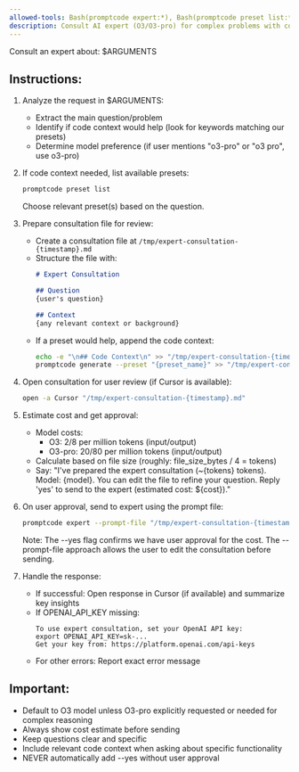 ```yaml
---
allowed-tools: Bash(promptcode expert:*), Bash(promptcode preset list:*), Bash(promptcode generate:*), Bash(open -a Cursor:*), Read(/tmp/expert-*:*), Write(/tmp/expert-consultation-*.md)
description: Consult AI expert (O3/O3-pro) for complex problems with code context
---
```


Consult an expert about: $ARGUMENTS

## Instructions:

1. Analyze the request in $ARGUMENTS:
   - Extract the main question/problem
   - Identify if code context would help (look for keywords matching our presets)
   - Determine model preference (if user mentions "o3-pro" or "o3 pro", use o3-pro)

2. If code context needed, list available presets:
   ```bash
   promptcode preset list
   ```
   Choose relevant preset(s) based on the question.

3. Prepare consultation file for review:
   - Create a consultation file at `/tmp/expert-consultation-{timestamp}.md`
   - Structure the file with:
     ```markdown
     # Expert Consultation
     
     ## Question
     {user's question}
     
     ## Context
     {any relevant context or background}
     ```
   - If a preset would help, append the code context:
     ```bash
     echo -e "\n## Code Context\n" >> "/tmp/expert-consultation-{timestamp}.md"
     promptcode generate --preset "{preset_name}" >> "/tmp/expert-consultation-{timestamp}.md"
     ```

4. Open consultation for user review (if Cursor is available):
   ```bash
   open -a Cursor "/tmp/expert-consultation-{timestamp}.md"
   ```
   
5. Estimate cost and get approval:
   - Model costs:
     - O3: $2/$8 per million tokens (input/output)
     - O3-pro: $20/$80 per million tokens (input/output)
   - Calculate based on file size (roughly: file_size_bytes / 4 = tokens)
   - Say: "I've prepared the expert consultation (~{tokens} tokens). Model: {model}. You can edit the file to refine your question. Reply 'yes' to send to the expert (estimated cost: ${cost})."

6. On user approval, send to expert using the prompt file:
   ```bash
   promptcode expert --prompt-file "/tmp/expert-consultation-{timestamp}.md" --model {model} --yes
   ```
   
   Note: The --yes flag confirms we have user approval for the cost.
   The --prompt-file approach allows the user to edit the consultation before sending.

7. Handle the response:
   - If successful: Open response in Cursor (if available) and summarize key insights
   - If OPENAI_API_KEY missing:
     ```
     To use expert consultation, set your OpenAI API key:
     export OPENAI_API_KEY=sk-...
     Get your key from: https://platform.openai.com/api-keys
     ```
   - For other errors: Report exact error message

## Important:
- Default to O3 model unless O3-pro explicitly requested or needed for complex reasoning
- Always show cost estimate before sending
- Keep questions clear and specific
- Include relevant code context when asking about specific functionality
- NEVER automatically add --yes without user approval
